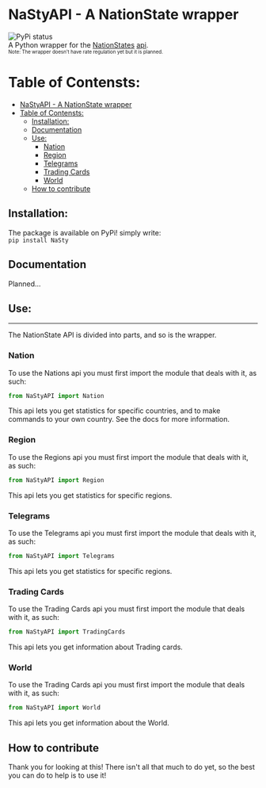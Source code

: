 # NaStyAPI - A NationState wrapper
![PyPi status](https://github.com/Nimi142/NaStyAPI/workflows/PyPi%20status/badge.svg)<br/>
A Python wrapper for the [NationStates](https://www.nationstates.net/) [api](https://www.nationstates.net/pages/api.html).<br/>
<sub><sup>Note: The wrapper doesn't have rate regulation yet but it is planned.</sup></sub>

# Table of Contensts:
- [NaStyAPI - A NationState wrapper](#nastyapi---a-nationstate-wrapper)
- [Table of Contensts:](#table-of-contensts)
  - [Installation:](#installation)
  - [Documentation](#documentation)
  - [Use:](#use)
    - [Nation](#nation)
    - [Region](#region)
    - [Telegrams](#telegrams)
    - [Trading Cards](#trading-cards)
    - [World](#world)
  - [How to contribute](#how-to-contribute)

## Installation:
The package is available on PyPi! simply write:<br/>
```pip install NaSty```

## Documentation
Planned...

## Use:
<hr/>
The NationState API is divided into parts, and so is the wrapper.


### Nation
To use the Nations api you must first import the module that deals with it, as such: 
```python
from NaStyAPI import Nation
```
This api lets you get statistics for specific countries, and to make commands to your own country. See the docs for more information.

### Region
To use the Regions api you must first import the module that deals with it, as such: 
```python
from NaStyAPI import Region
```
This api lets you get statistics for specific regions.

### Telegrams
To use the Telegrams api you must first import the module that deals with it, as such: 
```python
from NaStyAPI import Telegrams
```
This api lets you get statistics for specific regions.

### Trading Cards
To use the Trading Cards api you must first import the module that deals with it, as such: 
```python
from NaStyAPI import TradingCards
```
This api lets you get information about Trading cards.

### World
To use the Trading Cards api you must first import the module that deals with it, as such: 
```python
from NaStyAPI import World
```
This api lets you get information about the World.

## How to contribute
Thank you for looking at this!
There isn't all that much to do yet, so the best you can do to help is to use it!